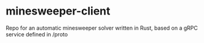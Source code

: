 # minesweeper-client 
Repo for an automatic minesweeper solver written in Rust, based on a gRPC service defined in /proto